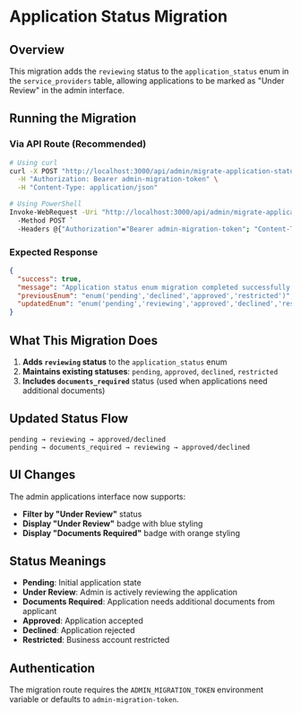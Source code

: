 # Application Status Migration

## Overview
This migration adds the `reviewing` status to the `application_status` enum in the `service_providers` table, allowing applications to be marked as "Under Review" in the admin interface.

## Running the Migration

### Via API Route (Recommended)
```bash
# Using curl
curl -X POST "http://localhost:3000/api/admin/migrate-application-status" \
  -H "Authorization: Bearer admin-migration-token" \
  -H "Content-Type: application/json"

# Using PowerShell
Invoke-WebRequest -Uri "http://localhost:3000/api/admin/migrate-application-status" `
  -Method POST `
  -Headers @{"Authorization"="Bearer admin-migration-token"; "Content-Type"="application/json"}
```

### Expected Response
```json
{
  "success": true,
  "message": "Application status enum migration completed successfully - added \"reviewing\" status",
  "previousEnum": "enum('pending','declined','approved','restricted')",
  "updatedEnum": "enum('pending','reviewing','approved','declined','restricted','documents_required')"
}
```

## What This Migration Does

1. **Adds `reviewing` status** to the `application_status` enum
2. **Maintains existing statuses**: `pending`, `approved`, `declined`, `restricted`
3. **Includes `documents_required`** status (used when applications need additional documents)

## Updated Status Flow

```
pending → reviewing → approved/declined
pending → documents_required → reviewing → approved/declined
```

## UI Changes

The admin applications interface now supports:
- **Filter by "Under Review"** status
- **Display "Under Review"** badge with blue styling
- **Display "Documents Required"** badge with orange styling

## Status Meanings

- **Pending**: Initial application state
- **Under Review**: Admin is actively reviewing the application
- **Documents Required**: Application needs additional documents from applicant
- **Approved**: Application accepted
- **Declined**: Application rejected
- **Restricted**: Business account restricted

## Authentication

The migration route requires the `ADMIN_MIGRATION_TOKEN` environment variable or defaults to `admin-migration-token`.